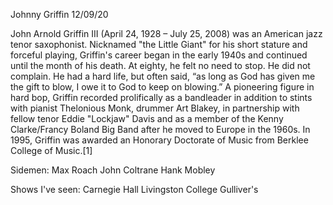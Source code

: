 Johnny Griffin 12/09/20

John Arnold Griffin III (April 24, 1928 – July 25, 2008) was an American jazz tenor saxophonist. Nicknamed "the Little Giant" for his short stature and forceful playing, Griffin's career began in the early 1940s and continued until the month of his death. At eighty, he felt no need to stop. He did not complain. He had a hard life, but often said, “as long as God has given me the gift to blow, I owe it to God to keep on blowing.” A pioneering figure in hard bop, Griffin recorded prolifically as a bandleader in addition to stints with pianist Thelonious Monk, drummer Art Blakey, in partnership with fellow tenor Eddie "Lockjaw" Davis and as a member of the Kenny Clarke/Francy Boland Big Band after he moved to Europe in the 1960s. In 1995, Griffin was awarded an Honorary Doctorate of Music from Berklee College of Music.[1]


Sidemen:
Max Roach
John Coltrane
Hank Mobley

Shows I've seen:
Carnegie Hall
Livingston College
Gulliver's

